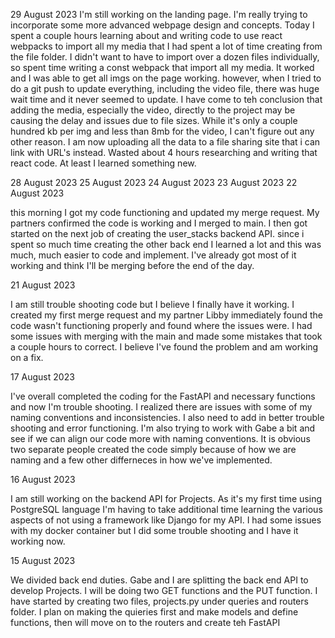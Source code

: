 29 August 2023
I'm still working on the landing page. I'm really trying to incorporate some more advanced webpage design and concepts. Today I spent a couple hours learning about and writing code to use react webpacks to import all my media that I had spent a lot of time creating from the file folder. I didn't want to have to import over a dozen files individually, so spent time writing a const webpack that import all my media. It worked and I was able to get all imgs on the page working. however, when I tried to do a git push to update everything, including the video file, there was huge wait time and it never seemed to update. I have come to teh conclusion that adding the media, especially the video, directly to the project may be causing the delay and issues due to file sizes. While it's only a couple hundred kb per img and less than 8mb for the video, I can't figure out any other reason. I am now uploading all the data to a file sharing site that i can link with URL's instead. Wasted about 4 hours researching and writing that react code. At least I learned something new.

28 August 2023
25 August 2023
24 August 2023
23 August 2023
22 August 2023

this morning I got my code functioning and updated my merge request. My partners confirmed the code is working and I merged to main. I then got started on the next job of creating the user_stacks backend API. since i spent so much time creating the other back end I learned a lot and this was much, much easier to code and implement. I've already got most of it working and think I'll be merging before the end of the day.

21 August 2023

I am still trouble shooting code but I believe I finally have it working. I created my first merge request and my partner Libby immediately found the code wasn't functioning properly and found where the issues were. I had some issues with merging with the main and made some mistakes that took a couple hours to correct. I believe I've found the problem and am working on a fix.

17 August 2023

I've overall completed the coding for the FastAPI and necessary functions and now I'm trouble shooting. I realized there are issues with some of my naming conventions and inconsistencies. I also need to add in better trouble shooting and error functioning. I'm also trying to work with Gabe a bit and see if we can align our code more with naming conventions. It is obvious two separate people created the code simply because of how we are naming and a few other differneces in how we've implemented.

16 August 2023

I am still working on the backend API for Projects. As it's my first time using PostgreSQL language I'm having to take additional time learning the various aspects of not using a framework like Django for my API. I had some issues with my docker container but I did some trouble shooting and I have it working now.

15 August 2023

We divided back end duties. Gabe and I are splitting the back end API to develop Projects. I will be doing two GET functions and the PUT function. I have started by creating two files, projects.py under queries and routers folder. I plan on making the quieries first and make models and define functions, then will move on to the routers and create teh FastAPI
